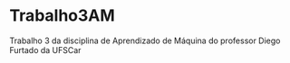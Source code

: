 # Trabalho3AM
Trabalho 3 da disciplina de Aprendizado de Máquina do professor Diego Furtado da UFSCar
